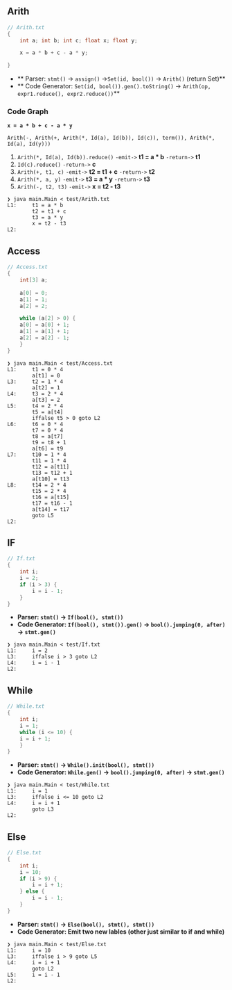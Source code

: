 ## Arith
```c
// Arith.txt
{
    int a; int b; int c; float x; float y;

    x = a * b + c - a * y;

}
```
* ** Parser:  `stmt()` -> `assign()` ->`Set(id, bool())` -> `Arith()` (return Set)**<br>
* ** Code Generator: `Set(id, bool()).gen().toString()` -> `Arith(op, expr1.reduce(), expr2.reduce())`**

### Code Graph
**`x = a * b + c - a * y`**<br>
```
Arith(-, Arith(+, Arith(*, Id(a), Id(b)), Id(c)), term()), Arith(*, Id(a), Id(y))) 
```
1. `Arith(*, Id(a), Id(b)).reduce()` `-emit->` **t1 = a * b** `-return->` **t1**
2. `Id(c).reduce()` `-return->` **c**
3. `Arith(+, t1, c)` `-emit->` **t2 = t1 + c** `-return->` **t2**
4. `Arith(*, a, y)` `-emit->` **t3 = a * y** `-return->` **t3**
5. `Arith(-, t2, t3)` `-emit->` **x = t2 - t3**


```
❯ java main.Main < test/Arith.txt
L1:     t1 = a * b
        t2 = t1 + c
        t3 = a * y
        x = t2 - t3
L2:
```


## Access
```c
// Access.txt
{
    int[3] a;
    
    a[0] = 0;
    a[1] = 1;
    a[2] = 2;

    while (a[2] > 0) {
	a[0] = a[0] + 1;
	a[1] = a[1] + 1;
	a[2] = a[2] - 1;
    }
}
```

```
❯ java main.Main < test/Access.txt
L1:     t1 = 0 * 4
        a[t1] = 0
L3:     t2 = 1 * 4
        a[t2] = 1
L4:     t3 = 2 * 4
        a[t3] = 2
L5:     t4 = 2 * 4
        t5 = a[t4]
        iffalse t5 > 0 goto L2
L6:     t6 = 0 * 4
        t7 = 0 * 4
        t8 = a[t7]
        t9 = t8 + 1
        a[t6] = t9
L7:     t10 = 1 * 4
        t11 = 1 * 4
        t12 = a[t11]
        t13 = t12 + 1
        a[t10] = t13
L8:     t14 = 2 * 4
        t15 = 2 * 4
        t16 = a[t15]
        t17 = t16 - 1
        a[t14] = t17
        goto L5
L2:
```

## IF


```c
// If.txt
{
    int i; 
    i = 2;
    if (i > 3) {
        i = i - 1;
    }
}
```
* **Parser: `stmt()` -> `If(bool(), stmt())`**
* **Code Generator: `If(bool(), stmt()).gen()` -> `bool().jumping(0, after)` -> `stmt.gen()`**

```
❯ java main.Main < test/If.txt
L1:     i = 2
L3:     iffalse i > 3 goto L2
L4:     i = i - 1
L2:
```

## While

```c
// While.txt
{
    int i; 
    i = 1;
    while (i <= 10) {
	i = i + 1;
    }
}
```

* **Parser: `stmt()` -> `While().init(bool(), stmt())`**
* **Code Generator: `While.gen()` -> `bool().jumping(0, after)` -> `stmt.gen()`**

```
❯ java main.Main < test/While.txt
L1:     i = 1
L3:     iffalse i <= 10 goto L2
L4:     i = i + 1
        goto L3
L2:
```

## Else

```c
// Else.txt
{
    int i;
    i = 10;
    if (i > 9) {
        i = i + 1;
    } else {
        i = i - 1;
    }
}

```

* **Parser: `stmt()` -> `Else(bool(), stmt(), stmt())`**
* **Code Generator: Emit two new lables (other just similar to if and while)**

```
❯ java main.Main < test/Else.txt
L1:     i = 10
L3:     iffalse i > 9 goto L5
L4:     i = i + 1
        goto L2
L5:     i = i - 1
L2:

```
